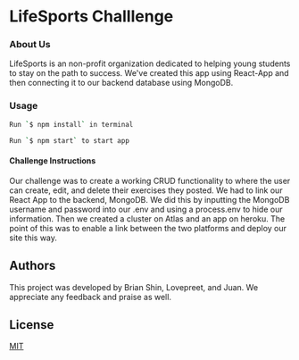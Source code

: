 
# LifeSports Challlenge 

### About Us

LifeSports is an non-profit organization dedicated to helping young students to stay on the path to success. We've created this app using React-App and then connecting it to our backend database using MongoDB.

### Usage
```bash
Run `$ npm install` in terminal

Run `$ npm start` to start app
```
#### Challenge Instructions

Our challenge was to create a working CRUD functionality to where the user can create, edit, and delete their exercises they posted. We had to link our React App to the backend, MongoDB. We did this by inputting the MongoDB username and password into our .env and using a process.env to hide our information. Then we created a cluster on Atlas and an app on heroku. The point of this was to enable a link between the two platforms and deploy our site this way.

## Authors
This project was developed by Brian Shin, Lovepreet, and Juan. We appreciate any feedback and praise as well. 

## License
[MIT](https://choosealicense.com/licenses/mit/#)


